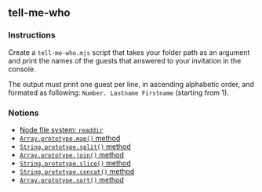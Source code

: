 ## tell-me-who

### Instructions

Create a `tell-me-who.mjs` script that takes your folder path as an argument
and print the names of the guests that answered to your invitation in the
console.

The output must print one guest per line, in ascending alphabetic
order, and formated as following: `Number. Lastname Firstname` (starting from 1).

### Notions

- [Node file system: `readdir`](https://nodejs.org/api/fs.html#fs_fspromises_readdir_path_options)
- [`Array.prototype.map()` method](https://developer.mozilla.org/en-US/docs/Web/JavaScript/Reference/Global_Objects/Array/map)
- [`String.prototype.split()` method](https://developer.mozilla.org/en-US/docs/Web/JavaScript/Reference/Global_Objects/String/split)
- [`Array.prototype.join()` method](https://developer.mozilla.org/en-US/docs/Web/JavaScript/Reference/Global_Objects/Array/join)
- [`String.prototype.slice()` method](https://developer.mozilla.org/en-US/docs/Web/JavaScript/Reference/Global_Objects/String/slice)
- [`String.prototype.concat()` method](https://developer.mozilla.org/en-US/docs/Web/JavaScript/Reference/Global_Objects/String/concat)
- [`Array.prototype.sort()` method](https://developer.mozilla.org/en-US/docs/Web/JavaScript/Reference/Global_Objects/Array/sort)
